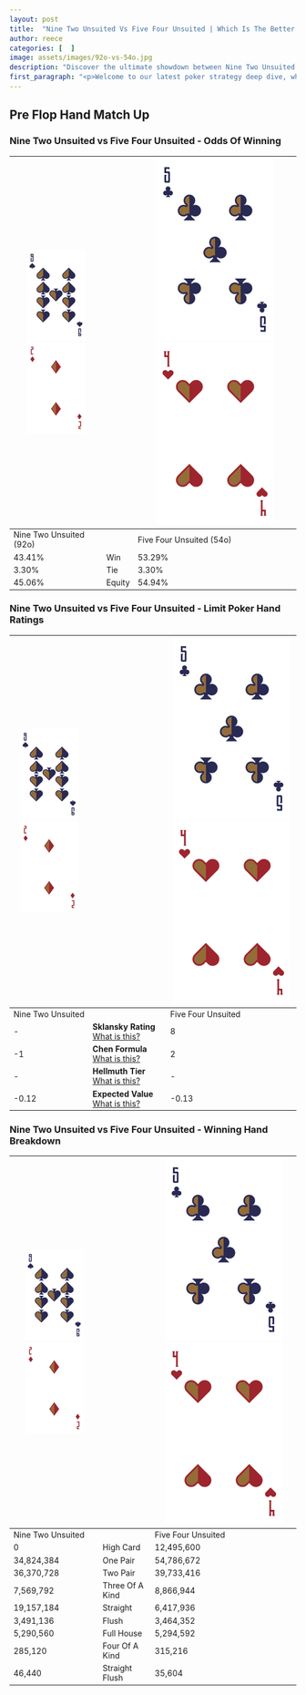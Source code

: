 ```yaml
---
layout: post
title:  "Nine Two Unsuited Vs Five Four Unsuited | Which Is The Better Hand In Poker? A Complete Guide"
author: reece
categories: [  ]
image: assets/images/92o-vs-54o.jpg
description: "Discover the ultimate showdown between Nine Two Unsuited and Five Four Unsuited in poker! Uncover the odds, strategies, and scenarios where one hand triumphs over the other. Get ready to up your poker game with this thrilling analysis."
first_paragraph: "<p>Welcome to our latest poker strategy deep dive, where we're pitting two distinct hands against each other in a high-stakes showdown: Nine Two Unsuited vs Five Four Unsuited.</p><p>In the dynamic world of poker, every decision counts, and knowing which hand holds the upper hand is key to your success at the table.</p><p>In this article, we'll dissect these two hands, explore the scenarios where one dominates the other, and equip you with the knowledge to make strategic choices that can tip the odds in your favor.</p><p>Get ready to unravel the intriguing dynamics of these poker hands and elevate your game to new heights.</p>"
---
```




[comment]: # (sp0)

## Pre Flop Hand Match Up

<div class="table hand-ratings" markdown="1"> 



### Nine Two Unsuited vs Five Four Unsuited - Odds Of Winning


    
| ![image info](assets/images/hand1/9.png) ![image info](assets/images/hand1/2o.png) |  | ![image info](assets/images/hand2/5.png) ![image info](assets/images/hand2/4o.png) |
| -------- | -------- | -------- |
| Nine Two Unsuited (92o) |  | Five Four Unsuited (54o) |
| 43.41% | Win | 53.29% |
| 3.30% | Tie | 3.30% |
| 45.06% | Equity | 54.94% |




[comment]: # (sp1)



### Nine Two Unsuited vs Five Four Unsuited - Limit Poker Hand Ratings


    
| ![image info](assets/images/hand1/9.png) ![image info](assets/images/hand1/2o.png) |  | ![image info](assets/images/hand2/5.png) ![image info](assets/images/hand2/4o.png) |
| -------- | -------- | -------- |
| Nine Two Unsuited |  | Five Four Unsuited |
| - | **Sklansky Rating** [What is this?](/sklansky-rating-explained) | 8 |
| -1 | **Chen Formula** [What is this?](/chen-formula-explained) | 2 |
| - | **Hellmuth Tier** [What is this?](/Hellmuth-tier-explained) | - |
| -0.12 | **Expected Value** [What is this?](/expected-value-explained) | -0.13 |




[comment]: # (sp2)



### Nine Two Unsuited vs Five Four Unsuited - Winning Hand Breakdown


    
| ![image info](assets/images/hand1/9.png) ![image info](assets/images/hand1/2o.png) |  | ![image info](assets/images/hand2/5.png) ![image info](assets/images/hand2/4o.png) |
| -------- | -------- | -------- |
| Nine Two Unsuited |  | Five Four Unsuited |
| 0 | High Card | 12,495,600 |
| 34,824,384 | One Pair | 54,786,672 |
| 36,370,728 | Two Pair | 39,733,416 |
| 7,569,792 | Three Of A Kind | 8,866,944 |
| 19,157,184 | Straight | 6,417,936 |
| 3,491,136 | Flush | 3,464,352 |
| 5,290,560 | Full House | 5,294,592 |
| 285,120 | Four Of A Kind | 315,216 |
| 46,440 | Straight Flush | 35,604 |




[comment]: # (sp3)



</div>

[comment]: # (sp4)



[comment]: # (sp5)

